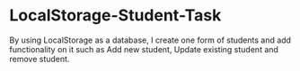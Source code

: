 # LocalStorage-Student-Task

By using LocalStorage as a database, I create one form of students and add functionality on it such as Add new student, Update existing student and remove student.
